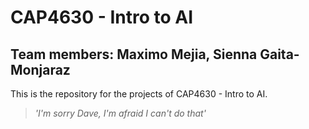 # CAP4630 - Intro to AI
## Team members: Maximo Mejia, Sienna Gaita-Monjaraz

This is the repository for the projects of CAP4630 - Intro to AI.
> *'I'm sorry Dave, I'm afraid I can't do that'* 
